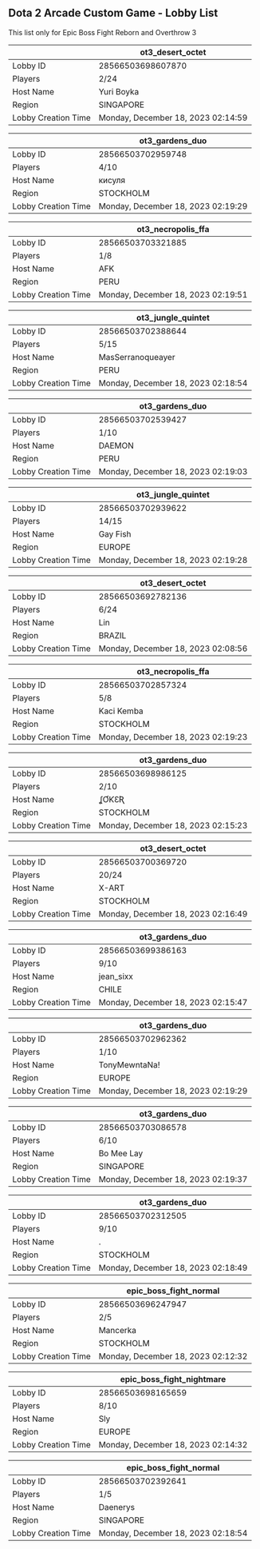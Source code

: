 ## Dota 2 Arcade Custom Game - Lobby List

This list only for Epic Boss Fight Reborn and Overthrow 3

|  | ot3_desert_octet |
| ------ | ------ |
| Lobby ID | 28566503698607870 |
| Players | 2/24 |
| Host Name | Yuri Boyka |
| Region | SINGAPORE |
| Lobby Creation Time | Monday, December 18, 2023 02:14:59 |


|  | ot3_gardens_duo |
| ------ | ------ |
| Lobby ID | 28566503702959748 |
| Players | 4/10 |
| Host Name | кисуля |
| Region | STOCKHOLM |
| Lobby Creation Time | Monday, December 18, 2023 02:19:29 |


|  | ot3_necropolis_ffa |
| ------ | ------ |
| Lobby ID | 28566503703321885 |
| Players | 1/8 |
| Host Name | AFK |
| Region | PERU |
| Lobby Creation Time | Monday, December 18, 2023 02:19:51 |


|  | ot3_jungle_quintet |
| ------ | ------ |
| Lobby ID | 28566503702388644 |
| Players | 5/15 |
| Host Name | MasSerranoqueayer |
| Region | PERU |
| Lobby Creation Time | Monday, December 18, 2023 02:18:54 |


|  | ot3_gardens_duo |
| ------ | ------ |
| Lobby ID | 28566503702539427 |
| Players | 1/10 |
| Host Name | DAEMON |
| Region | PERU |
| Lobby Creation Time | Monday, December 18, 2023 02:19:03 |


|  | ot3_jungle_quintet |
| ------ | ------ |
| Lobby ID | 28566503702939622 |
| Players | 14/15 |
| Host Name | Gay Fish |
| Region | EUROPE |
| Lobby Creation Time | Monday, December 18, 2023 02:19:28 |


|  | ot3_desert_octet |
| ------ | ------ |
| Lobby ID | 28566503692782136 |
| Players | 6/24 |
| Host Name | Lin |
| Region | BRAZIL |
| Lobby Creation Time | Monday, December 18, 2023 02:08:56 |


|  | ot3_necropolis_ffa |
| ------ | ------ |
| Lobby ID | 28566503702857324 |
| Players | 5/8 |
| Host Name | Kaci Kemba |
| Region | STOCKHOLM |
| Lobby Creation Time | Monday, December 18, 2023 02:19:23 |


|  | ot3_gardens_duo |
| ------ | ------ |
| Lobby ID | 28566503698986125 |
| Players | 2/10 |
| Host Name | ʆƠƘƐƦ |
| Region | STOCKHOLM |
| Lobby Creation Time | Monday, December 18, 2023 02:15:23 |


|  | ot3_desert_octet |
| ------ | ------ |
| Lobby ID | 28566503700369720 |
| Players | 20/24 |
| Host Name | X-ART |
| Region | STOCKHOLM |
| Lobby Creation Time | Monday, December 18, 2023 02:16:49 |


|  | ot3_gardens_duo |
| ------ | ------ |
| Lobby ID | 28566503699386163 |
| Players | 9/10 |
| Host Name | jean_sixx |
| Region | CHILE |
| Lobby Creation Time | Monday, December 18, 2023 02:15:47 |


|  | ot3_gardens_duo |
| ------ | ------ |
| Lobby ID | 28566503702962362 |
| Players | 1/10 |
| Host Name | TonyMewntaNa! |
| Region | EUROPE |
| Lobby Creation Time | Monday, December 18, 2023 02:19:29 |


|  | ot3_gardens_duo |
| ------ | ------ |
| Lobby ID | 28566503703086578 |
| Players | 6/10 |
| Host Name | Bo Mee Lay |
| Region | SINGAPORE |
| Lobby Creation Time | Monday, December 18, 2023 02:19:37 |


|  | ot3_gardens_duo |
| ------ | ------ |
| Lobby ID | 28566503702312505 |
| Players | 9/10 |
| Host Name | . |
| Region | STOCKHOLM |
| Lobby Creation Time | Monday, December 18, 2023 02:18:49 |


|  | epic_boss_fight_normal |
| ------ | ------ |
| Lobby ID | 28566503696247947 |
| Players | 2/5 |
| Host Name | Mancerka |
| Region | STOCKHOLM |
| Lobby Creation Time | Monday, December 18, 2023 02:12:32 |


|  | epic_boss_fight_nightmare |
| ------ | ------ |
| Lobby ID | 28566503698165659 |
| Players | 8/10 |
| Host Name | Sly |
| Region | EUROPE |
| Lobby Creation Time | Monday, December 18, 2023 02:14:32 |


|  | epic_boss_fight_normal |
| ------ | ------ |
| Lobby ID | 28566503702392641 |
| Players | 1/5 |
| Host Name | Daenerys |
| Region | SINGAPORE |
| Lobby Creation Time | Monday, December 18, 2023 02:18:54 |


